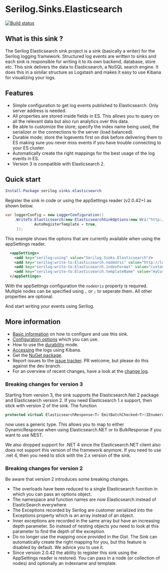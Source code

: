 # Serilog.Sinks.Elasticsearch

[![Build status](https://ci.appveyor.com/api/projects/status/bk367tcnx9qt2sjy/branch/master?svg=true)](https://ci.appveyor.com/project/serilog/serilog-sinks-elasticsearch/branch/master)

## What is this sink ?

The Serilog Elasticsearch sink project is a sink (basically a writer) for the Serilog logging framework. Structured log events are written to sinks and each sink is responsible for writing it to its own backend, database, store etc. This sink delivers the data to Elasticsearch, a NoSQL search engine. It does this in a similar structure as Logstash and makes it easy to use Kibana for visualizing your logs.

## Features

- Simple configuration to get log events published to Elasticsearch. Only server address is needed.
- All properties are stored inside fields in ES. This allows you to query on all the relevant data but also run analytics over this data.
- Be able to customize the store; specify the index name being used, the serializer or the connections to the server (load balanced).
- Durable mode; store the logevents first on disk before delivering them to ES making sure you never miss events if you have trouble connecting to your ES cluster.
- Automatically create the right mappings for the best usage of the log events in ES.
- Version 3 is compatible with Elasticsearch 2.

## Quick start

```powershell
Install-Package serilog.sinks.elasticsearch
```

Register the sink in code or using the appSettings reader (v2.0.42+) as shown below.

```csharp
var loggerConfig = new LoggerConfiguration()
    .WriteTo.Elasticsearch(new ElasticsearchSinkOptions(new Uri("http://localhost:9200") ){
             AutoRegisterTemplate = true,
     });
```

This example shows the options that are currently available when using the appSettings reader.

```xml
  <appSettings>
    <add key="serilog:using" value="Serilog.Sinks.Elasticsearch"/>
    <add key="serilog:write-to:Elasticsearch.nodeUris" value="http://localhost:9200;http://remotehost:9200"/>
    <add key="serilog:write-to:Elasticsearch.indexFormat" value="custom-index-{0:yyyy.MM}"/>
    <add key="serilog:write-to:Elasticsearch.templateName" value="myCustomTemplate"/>
  </appSettings>
```

With the appSettings configuration the `nodeUris` property is required. Multiple nodes can be specified using `,` or `;` to seperate them. All other properties are optional.

And start writing your events using Serilog.

## More information
- [Basic information](https://github.com/serilog/serilog-sinks-elasticsearch/wiki/basic-setup) on how to configure and use this sink.
- [Configuration options](https://github.com/serilog/serilog-sinks-elasticsearch/wiki/Configure-the-sink) which you can use.
- How to use the [durability](https://github.com/serilog/serilog-sinks-elasticsearch/wiki/durability) mode.
- [Accessing](https://github.com/serilog/serilog-sinks-elasticsearch/wiki/access-logs) the logs using Kibana.
- Get the [NuGet package](http://www.nuget.org/packages/Serilog.Sinks.Elasticsearch).
- Report issues to the [issue tracker](https://github.com/serilog/serilog-sinks-elasticsearch/issues). PR welcome, but please do this against the dev branch.
- For an overview of recent changes, have a look at the [change log](https://github.com/serilog/serilog-sinks-elasticsearch/blob/master/CHANGES.md).

### Breaking changes for version 3

Starting from version 3, the sink supports the Elasticsearch.Net 2 package and Elasticsearch version 2. If you need Elasticsearch 1.x support, then stick with version 2 of the sink.
The function 
```csharp
protected virtual ElasticsearchResponse<T> EmitBatchChecked<T>(IEnumerable<LogEvent> events)
```
now uses a generic type. This allows you to map to either DynamicResponse when using Elasticsearch.NET or to BulkResponse if you want to use NEST.

We also dropped support for .NET 4 since the Elasticsearch.NET client also does not support this version of the framework anymore. If you need to use .net 4, then you need to stick with the 2.x version of the sink.

### Breaking changes for version 2

Be aware that version 2 introduces some breaking changes.

- The overloads have been reduced to a single Elasticsearch function in which you can pass an options object.
- The namespace and function names are now Elasticsearch instead of ElasticSearch everywhere
- The Exceptions recorded by Serilog are customer serialized into the Exceptions property which is an array instead of an object.
- Inner exceptions are recorded in the same array but have an increasing depth parameter. So instead of nesting objects you need to look at this parameter to find the depth of the exception.
- Do no longer use the mapping once provided in the Gist. The Sink can automatically create the right mapping for you, but this feature is disabled by default. We advice you to use it.
- Since version 2.0.42 the ability to register this sink using the AppSettings reader is restored. You can pass in a node (or collection of nodes) and optionally an indexname and template.
